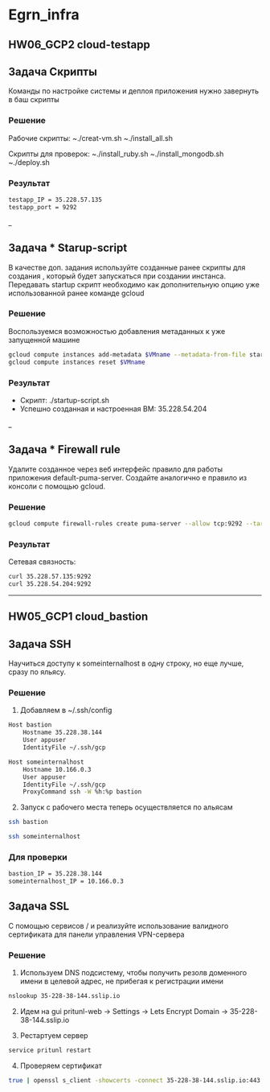 # Egrn_infra

## HW06_GCP2 cloud-testapp

## Задача Скрипты
Команды по настройке системы и деплоя приложения нужно завернуть в баш скрипты

### Решение

Рабочие скрипты:
~./creat-vm.sh
~./install_all.sh

Скрипты для проверок:
~./install_ruby.sh
~./install_mongodb.sh
~./deploy.sh

### Результат

```bash
testapp_IP = 35.228.57.135
testapp_port = 9292
```

_


## Задача * Starup-script
В качестве доп. задания используйте созданные ранее скрипты для создания , который будет запускаться при создании инстанса.
Передавать startup скрипт необходимо как дополнительную опцию уже использованной ранее команде gcloud

### Решение
Воспользуемся возможностью добавления метаданных к уже запущенной машине
```bash
gcloud compute instances add-metadata $VMname --metadata-from-file startup-script=/path-to-file/...
gcloud compute instances reset $VMname
```

### Результат
- Скрипт: ./startup-script.sh
- Успешно созданная и настроенная ВМ: 35.228.54.204

_

## Задача * Firewall rule
Удалите созданное через веб интерфейс правило для работы приложения default-puma-server. Создайте аналогично е правило из консоли с помощью gcloud.

### Решение
```bash
gcloud compute firewall-rules create puma-server --allow tcp:9292 --target-tags=puma-server
```

### Результат
Cетевая связность:
```bash
curl 35.228.57.135:9292
curl 35.228.54.204:9292
```

___



## HW05_GCP1 cloud_bastion

## Задача SSH

Научиться доступу к someinternalhost в одну строку, но еще лучше, сразу по яльясу.

### Решение

1. Добавляем в ~/.ssh/config

```bash
Host bastion
    Hostname 35.228.38.144
    User appuser
    IdentityFile ~/.ssh/gcp

Host someinternalhost
    Hostname 10.166.0.3
    User appuser
    IdentityFile ~/.ssh/gcp
    ProxyCommand ssh -W %h:%p bastion
```

2. Запуск с рабочего места теперь осуществляется по альясам

```bash
ssh bastion
```

```bash
ssh someinternalhost 
```

### Для проверки

```bash
bastion_IP = 35.228.38.144
someinternalhost_IP = 10.166.0.3
```

## Задача SSL

С помощью сервисов / и реализуйте использование валидного сертификата для панели управления VPN-сервера

### Решение

1. Используем DNS подсиcтему, чтобы получить резолв доменного имени в целевой адрес, не прибегая к регистрации имени
```bash
nslookup 35-228-38-144.sslip.io
```

2. Идем на gui pritunl-web -> Settings -> Lets Encrypt Domain -> 35-228-38-144.sslip.io

3. Рестартуем сервер
```bash
service pritunl restart
```

4. Проверяем сертификат
```bash
true | openssl s_client -showcerts -connect 35-228-38-144.sslip.io:443 | openssl x509 -text | head -10
```


